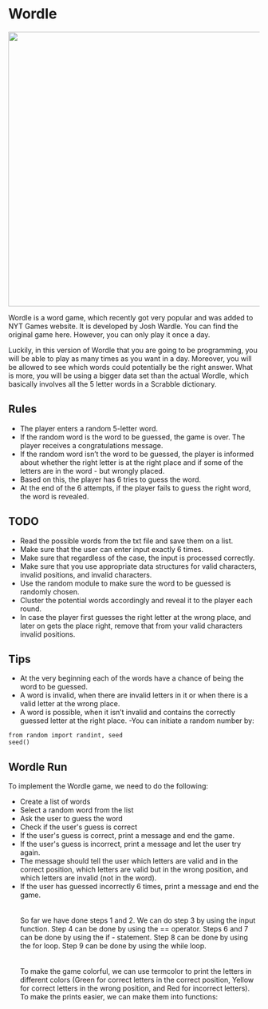 # Wordle

<img src="https://cdn.vox-cdn.com/thumbor/ck_ZI2110VroIdMEu81i9Nrnr1Q=/0x0:1125x729/1200x628/filters:focal(563x365:564x366)/cdn.vox-cdn.com/uploads/chorus_asset/file/23162108/IMG_3664.jpg" width=550>

Wordle is a word game, which recently got very popular and was added to NYT Games website. It is developed by Josh Wardle. You can find the original game here. However, you can only play it once a day.

Luckily, in this version of Wordle that you are going to be programming, you will be able to play as many times as you want in a day. Moreover, you will be allowed to see which words could potentially be the right answer. What is more, you will be using a bigger data set than the actual Wordle, which basically involves all the 5 letter words in a Scrabble dictionary.


## Rules
- The player enters a random 5-letter word.
- If the random word is the word to be guessed, the game is over. The player receives a congratulations message.
- If the random word isn’t the word to be guessed, the player is informed about whether the right letter is at the right place and if some of the letters are in the word - but wrongly placed.<br>
- Based on this, the player has 6 tries to guess the word.
- At the end of the 6 attempts, if the player fails to guess the right word, the word is revealed.<br>

## TODO
- Read the possible words from the txt file and save them on a list.
- Make sure that the user can enter input exactly 6 times.
- Make sure that regardless of the case, the input is processed correctly.
- Make sure that you use appropriate data structures for valid characters, invalid positions, and invalid characters.
- Use the random module to make sure the word to be guessed is randomly chosen.
- Cluster the potential words accordingly and reveal it to the player each round.
- In case the player first guesses the right letter at the wrong place, and later on gets the place right, remove that from your valid characters invalid positions.

## Tips
- At the very beginning each of the words have a chance of being the word to be guessed.
- A word is invalid, when there are invalid letters in it or when there is a valid letter at the wrong place.
- A word is possible, when it isn’t invalid and contains the correctly guessed letter at the right place.
 -You can initiate a random number by:
```
from random import randint, seed
seed()
```

## Wordle Run
To implement the Wordle game, we need to do the following:

- Create a list of words
- Select a random word from the list
- Ask the user to guess the word
- Check if the user's guess is correct
- If the user's guess is correct, print a message and end the game.
- If the user's guess is incorrect, print a message and let the user try again.
- The message should tell the user which letters are valid and in the correct position, which letters are valid but in the wrong position, and which letters are invalid (not in the word).
- If the user has guessed incorrectly 6 times, print a message and end the game.<br>
<br><br>
So far we have done steps 1 and 2. We can do step 3 by using the input function. Step 4 can be done by using the == operator. Steps 6 and 7 can be done by using the if - statement. Step 8 can be done by using the for loop. Step 9 can be done by using the while loop.<br>
<br><br>
To make the game colorful, we can use termcolor to print the letters in different colors (Green for correct letters in the correct position, Yellow for correct letters in the wrong position, and Red for incorrect letters). To make the prints easier, we can make them into functions:<br>
